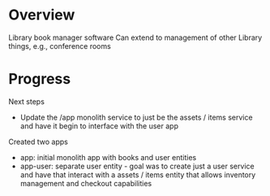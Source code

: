 # Overview

Library book manager software
Can extend to management of other Library things, e.g., conference rooms

# Progress

Next steps
- Update the /app monolith service to just be the assets / items service and
    have it begin to interface with the user app

Created two apps
- app: initial monolith app with books and user entities
- app-user: separate user entity - goal was to create just a user service and
    have that interact with a assets / items entity that allows inventory
    management and checkout capabilities
